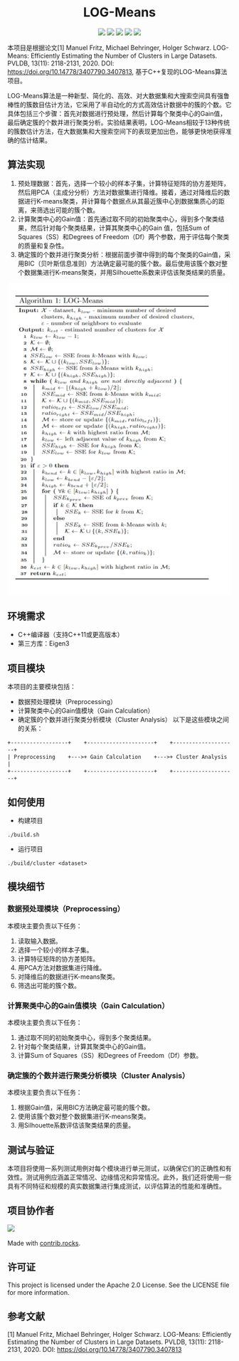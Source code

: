 <h1 align="center">LOG-Means</h1>

<div align="center">
  <img src="https://img.shields.io/badge/version-0.1-orange"/>
  <img src="https://img.shields.io/badge/Eigen3-3.3.39-blueviolet">
  <img src="https://img.shields.io/badge/Linux-passing-brightgreen">
  <img src="https://img.shields.io/badge/c%2B%2B-%3E%3D11-brightgreen">
  <img src="https://img.shields.io/github/stars/PKUcoldkeyboard/LOG-Means?style=social">
</div>

本项目是根据论文[1] Manuel Fritz, Michael Behringer, Holger Schwarz. LOG-Means: Efficiently Estimating the Number of Clusters in Large Datasets. PVLDB, 13(11): 2118-2131, 2020. DOI: https://doi.org/10.14778/3407790.3407813, 基于C++复现的LOG-Means算法项目。

LOG-Means算法是一种新型、简化的、高效、对大数据集和大搜索空间具有强鲁棒性的簇数目估计方法，它采用了半自动化的方式高效估计数据中的簇的个数。它具体包括三个步骤：首先对数据进行预处理，然后计算每个聚类中心的Gain值，最后确定簇的个数并进行聚类分析。实验结果表明，LOG-Means相较于13种传统的簇数估计方法，在大数据集和大搜索空间下的表现更加出色，能够更快地获得准确的估计结果。

## 算法实现

1. 预处理数据：首先，选择一个较小的样本子集，计算特征矩阵的协方差矩阵，然后用PCA（主成分分析）方法对数据集进行降维。接着，通过对降维后的数据进行K-means聚类，并计算每个数据点从其最近簇中心到数据集质心的距离，来筛选出可能的簇个数。
2. 计算聚类中心的Gain值：首先通过取不同的初始聚类中心，得到多个聚类结果，然后针对每个聚类结果，计算其聚类中心的Gain 值，包括Sum of Squares（SS）和Degrees of Freedom（Df）两个参数，用于评估每个聚类的质量和复杂性。
3. 确定簇的个数并进行聚类分析：根据前面步骤中得到的每个聚类的Gain值，采用BIC（贝叶斯信息准则）方法确定最可能的簇个数。最后使用该簇个数对整个数据集进行K-means聚类，并用Silhouette系数来评估该聚类结果的质量。

<div align="center">
  <img src="image/algorithm.png">
</div>

## 环境需求
- C++编译器（支持C++11或更高版本）
- 第三方库：Eigen3

## 项目模块
本项目的主要模块包括：
- 数据预处理模块（Preprocessing）
- 计算聚类中心的Gain值模块（Gain Calculation）
- 确定簇的个数并进行聚类分析模块（Cluster Analysis）
以下是这些模块之间的关系：
```
+------------------+    +---------------------+    +--------------------+
| Preprocessing    +--->+ Gain Calculation    +--->+ Cluster Analysis   |
+------------------+    +---------------------+    +--------------------+
```

## 如何使用
- 构建项目
```
./build.sh
```

- 运行项目
```
./build/cluster <dataset>
```

## 模块细节
### 数据预处理模块（Preprocessing）
本模块主要负责以下任务：

1. 读取输入数据。
2. 选择一个较小的样本子集。
3. 计算特征矩阵的协方差矩阵。
4. 用PCA方法对数据集进行降维。
5. 对降维后的数据进行K-means聚类。
6. 筛选出可能的簇个数。

### 计算聚类中心的Gain值模块（Gain Calculation）
本模块主要负责以下任务：

1. 通过取不同的初始聚类中心，得到多个聚类结果。
2. 针对每个聚类结果，计算其聚类中心的Gain值。
3. 计算Sum of Squares（SS）和Degrees of Freedom（Df）参数。

### 确定簇的个数并进行聚类分析模块（Cluster Analysis）
本模块主要负责以下任务：

1. 根据Gain值，采用BIC方法确定最可能的簇个数。
2. 使用该簇个数对整个数据集进行K-means聚类。
3. 用Silhouette系数评估该聚类结果的质量。

## 测试与验证
本项目将使用一系列测试用例对每个模块进行单元测试，以确保它们的正确性和有效性。测试用例应涵盖正常情况、边缘情况和异常情况。此外，我们还将使用一些具有不同特征和规模的真实数据集进行集成测试，以评估算法的性能和准确性。

## 项目协作者
<a href="https://github.com/PKUcoldkeyboard/LOG-Means/graphs/contributors">
  <img src="https://contrib.rocks./image?repo=PKUcoldkeyboard/LOG-Means" />
</a>

Made with [contrib.rocks](https://contrib.rocks.).

## 许可证
This project is licensed under the Apache 2.0 License. See the LICENSE file for more information.

## 参考文献
[1] Manuel Fritz, Michael Behringer, Holger Schwarz. LOG-Means: Efficiently Estimating the Number of Clusters in Large Datasets. PVLDB, 13(11): 2118-2131, 2020. DOI: https://doi.org/10.14778/3407790.3407813
